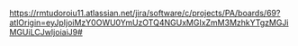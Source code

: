 https://rmtudoroiu11.atlassian.net/jira/software/c/projects/PA/boards/69?atlOrigin=eyJpIjoiMzY0OWU0YmUzOTQ4NGUxMGIxZmM3MzhkYTgzMGJiMGUiLCJwIjoiaiJ9#
